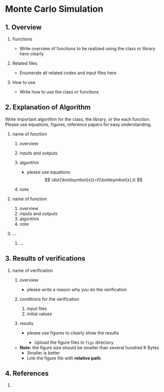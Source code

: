 # Monte Carlo Simulation

## 1.  Overview

1. Functions

   - Write overview of functions to be realized using the class or library here clearly

2. Related files

   - Enumerate all related codes and input files here

3. How to use

   - Write how to use the class or functions

     

## 2. Explanation of Algorithm

  Write important algorithm for the class, the library, or the each function. Please use equations, figures, reference papers for easy understanding.

1. name of function

   1. overview

   2. inputs and outputs

   3. algorithm

      - please use equations
        $$
        \dot{\boldsymbol{x}}=f(\boldsymbol{x},t)
        $$

   4. note

2. name of function

   1. overview
   2. inputs and outputs
   3. algorithm
   4. note

3. ...

   1. ...



## 3. Results of verifications

1. name of verification

   1. overview

      - please write a reason why you do the verification
   2. conditions for the verification
      1. input files
      2. initial values
   3. results

      - please use figures to clearly show the results

        - Upload the figure files in `figs` directory

    - **Note:** the figure size should be smaller than several hundred K Bytes
         - Smaller is better 
      - Link the figure file with **relative path**

## 4. References

1. 